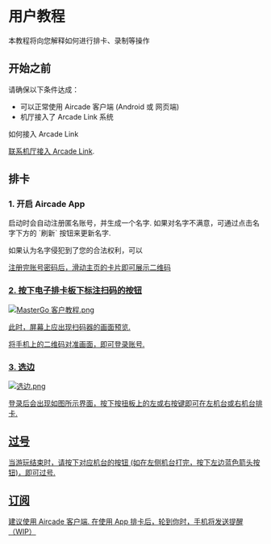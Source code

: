 # 用户教程

本教程将向您解释如何进行排卡、录制等操作

## 开始之前

请确保以下条件达成：

- 可以正常使用 Aircade 客户端 (Android 或 网页端)
- 机厅接入了 Arcade Link 系统

<note>
  <p><control>如何接入 Arcade Link</control></p>
  <p>
       <a href="UseArcadeLink.md">联系机厅接入 Arcade Link</a>.
  </p>
</note>

## 排卡

### 1. 开启 Aircade App
<tabs>
   <tab title="网页版">
      <p>启动时会自动注册匿名账号，并生成一个名字. 如果对名字不满意，可通过点击名字下方的 `刷新` 按钮来更新名字.</p>
      <p>如果认为名字侵犯到了您的合法权利，可以<a href="Contact.md"/></p>
   </tab>
   <tab title="Android">
      <p>注册完账号密码后，滑动主页的卡片即可展示二维码</p>
   </tab>
</tabs>

### 2. 按下电子排卡板下标注扫码的按钮

![MasterGo 客户教程.png](客户教程1.png)

此时，屏幕上应出现扫码器的画面预览.

将手机上的二维码对准画面，即可登录账号.

### 3. 选边

![选边.png](选边.png)

登录后会出现如图所示界面，按下按扭板上的左或右按键即可在左机台或右机台排卡.

## 过号

当游玩结束时，请按下对应机台的按钮 (如在左侧机台打完，按下左边蓝色箭头按钮)，即可过号.

## 订阅

建议使用 Aircade 客户端. 在使用 App 排卡后，轮到你时，手机将发送提醒（WIP）